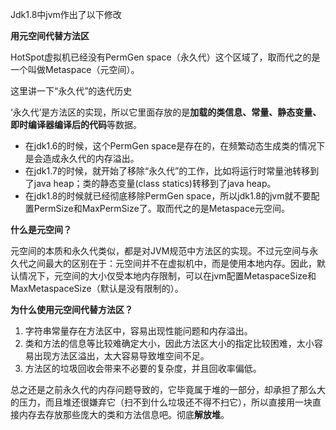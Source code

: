 Jdk1.8中jvm作出了以下修改

**用元空间代替方法区**

HotSpot虚拟机已经没有PermGen space（永久代）这个区域了，取而代之的是一个叫做Metaspace（元空间）。



这里讲一下“永久代”的迭代历史

‘永久代’是方法区的实现，所以它里面存放的是**加载的类信息、常量、静态变量、即时编译器编译后的代码**等数据。

- 在jdk1.6的时候，这个PermGen space是存在的，在频繁动态生成类的情况下是会造成永久代的内存溢出。
- 在jdk1.7的时候，就开始了移除“永久代”的工作，比如将运行时常量池转移到了java heap；类的静态变量(class statics)转移到了java heap。
- 在jdk1.8的时候就已经彻底移除PermGen space，所以jdk1.8的jvm就不要配置PermSize和MaxPermSize了。取而代之的是Metaspace元空间。



**什么是元空间？**

元空间的本质和永久代类似，都是对JVM规范中方法区的实现。不过元空间与永久代之间最大的区别在于：元空间并不在虚拟机中，而是使用本地内存。因此，默认情况下，元空间的大小仅受本地内存限制，可以在jvm配置MetaspaceSize和MaxMetaspaceSize（默认是没有限制的）。



**为什么使用元空间代替方法区？**

1. 字符串常量存在方法区中，容易出现性能问题和内存溢出。
2. 类和方法的信息等比较难确定大小，因此方法区大小的指定比较困难，太小容易出现方法区溢出，太大容易导致堆空间不足。
3. 方法区的垃圾回收会带来不必要的复杂度，并且回收率偏低。



总之还是之前永久代的内存问题导致的，它毕竟属于堆的一部分，却承担了那么大的压力，而且堆还很嫌弃它（扫不到什么垃圾还不得不扫它），所以直接用一块直接内存去存放那些庞大的类和方法信息吧。彻底**解放堆**。